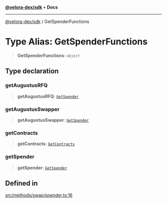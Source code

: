 [**@velora-dex/sdk**](../README.md) • **Docs**

***

[@velora-dex/sdk](../globals.md) / GetSpenderFunctions

# Type Alias: GetSpenderFunctions

> **GetSpenderFunctions**: `object`

## Type declaration

### getAugustusRFQ

> **getAugustusRFQ**: [`GetSpender`](../-internal-/type-aliases/GetSpender.md)

### getAugustusSwapper

> **getAugustusSwapper**: [`GetSpender`](../-internal-/type-aliases/GetSpender.md)

### getContracts

> **getContracts**: [`GetContracts`](../-internal-/type-aliases/GetContracts.md)

### getSpender

> **getSpender**: [`GetSpender`](../-internal-/type-aliases/GetSpender.md)

## Defined in

[src/methods/swap/spender.ts:16](https://github.com/paraswap/paraswap-sdk/blob/master/src/methods/swap/spender.ts#L16)
